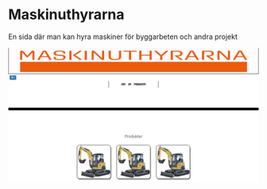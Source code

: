 # Maskinuthyrarna

En sida där man kan hyra maskiner för byggarbeten och andra projekt

<img src="Maskinuthyrarna.png" alt="Screenshot" title="Screenshot">
